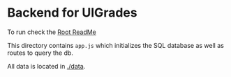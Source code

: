# Backend for UIGrades

To run check the [Root ReadMe](../README.md)

This directory contains `app.js` which initializes the SQL database as well as routes to query the db.

All data is located in [./data](./data).